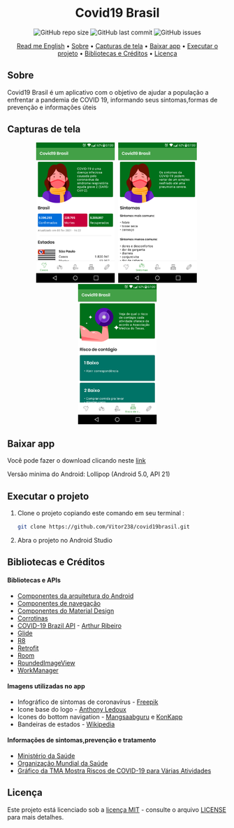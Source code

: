 <h1 align="center">Covid19 Brasil</h1>


<p align="center">
<img alt="GitHub repo size" src="https://img.shields.io/github/repo-size/Vitor238/Covid19-Brasil">

<img alt="GitHub last commit" src="https://img.shields.io/github/last-commit/Vitor238/Covid19-Brasil">

<img alt="GitHub issues" src="https://img.shields.io/github/issues/Vitor238/Covid19-Brasil">
</p>

<p align="center">
 <a href="./README-EN.md">Read me English</a> •
 <a href="#sobre">Sobre</a> •
 <a href="#capturas-de-tela">Capturas de tela</a> •
 <a href="#baixar-app">Baixar app</a> •
 <a href="#executar-o-projeto">Executar o projeto</a> •
 <a href="#bibliotecas-e-créditos">Bibliotecas e Créditos</a> •
 <a href="#licença">Licença</a>
</p>

## Sobre

Covid19 Brasil é um aplicativo com o objetivo de ajudar a população a enfrentar a pandemia de COVID 19, informando seus sintomas,formas de prevenção e informações úteis

## Capturas de tela

<p align="center">
<img src="./screenshots/screenshot_1.png" alt="Captura de tela 1" 
width="180"> <img src="./screenshots/screenshot_2.png" 
alt="Captura de tela 2" width="180" hspace="4"> <img src="./screenshots/screenshot_3.png" alt="Captura de tela 3" 
width="180">
</p>

## Baixar app

Você pode fazer o download clicando neste [link](https://github.com/Vitor238/Covid19-Brasil/releases/download/v2.0.2/covid19brasil.apk)

Versão minima do Android: Lollipop (Android 5.0, API 21)

## Executar o projeto

1. Clone o projeto copiando este comando em seu terminal :

   ```bash
   git clone https://github.com/Vitor238/covid19brasil.git
   ```

2. Abra o projeto no Android Studio   

## Bibliotecas e Créditos

#### Bibliotecas e APIs

* [Componentes da arquitetura do Android](https://developer.android.com/topic/libraries/architecture?hl=pt-br)
* [Componentes de navegação](https://developer.android.com/guide/navigation?hl=pt-br)
* [Componentes do Material Design](https://material.io/components?platform=android)
* [Corrotinas](https://developer.android.com/kotlin/coroutines?hl=pt-br)
* [COVID-19 Brazil API](https://github.com/devarthurribeiro/covid19-brazil-api) - [Arthur Ribeiro](https://github.com/devarthurribeiro)
* [Glide](https://github.com/bumptech/glide)
* [R8](https://developer.android.com/studio/build/shrink-code?hl=pt-br)
* [Retrofit](https://github.com/square/retrofit)
* [Room](https://developer.android.com/training/data-storage/room?hl=pt-br)
* [RoundedImageView](https://github.com/vinc3m1/RoundedImageView)
* [WorkManager](https://developer.android.com/topic/libraries/architecture/workmanager?hl=pt-br)

#### Imagens utilizadas no app

* Infográfico de sintomas de coronavírus - [Freepik](https://br.freepik.com/vetores/infografico)
* Icone base do logo - [Anthony Ledoux](https://www.iconfinder.com/Vntole)
* Icones do bottom navigation - [Mangsaabguru](https://www.iconfinder.com/mangsaab) e [KonKapp](https://www.iconfinder.com/konkapp)
* Bandeiras de estados - [Wikipedia](https://pt.wikipedia.org/wiki/Lista_de_bandeiras_do_Brasil)

#### Informações de sintomas,prevenção e tratamento

* [Ministério da Saúde](https://coronavirus.saude.gov.br/)
* [Organização Mundial da Saúde](https://www.who.int/emergencies/diseases/novel-coronavirus-2019)
* [Gráfico da TMA Mostra Riscos de COVID-19 para Várias Atividades](https://www.texmed.org/TexasMedicineDetail.aspx?id=54216)

## Licença

Este projeto está licenciado sob a [licença MIT](https://opensource.org/licenses/MIT) - consulte o arquivo [LICENSE](LICENSE) para mais detalhes.
